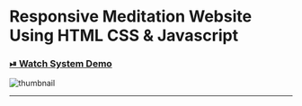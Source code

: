# Responsive Meditation Website Using HTML CSS & Javascript



### [⏯ Watch System Demo](https://youtu.be/3a80m5tDhU8?si=4sFQVxkBcuk8CPRE)

![thumbnail](images/c.jpg)

----------
